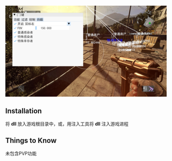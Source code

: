 ![menu](menu.png)

## Installation

将 **dll** 放入游戏根目录中，或，用注入工具将 **dll** 注入游戏进程

## Things to Know

未包含PVP功能
